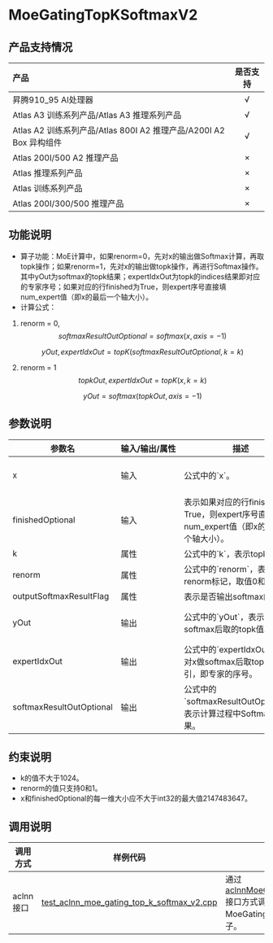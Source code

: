# MoeGatingTopKSoftmaxV2

## 产品支持情况

|产品      | 是否支持 |
|:----------------------------|:-----------:|
|<term>昇腾910_95 AI处理器</term>|      √     |
|<term>Atlas A3 训练系列产品/Atlas A3 推理系列产品</term>|      √     |
|<term>Atlas A2 训练系列产品/Atlas 800I A2 推理产品/A200I A2 Box 异构组件</term>|      √     |
|<term>Atlas 200I/500 A2 推理产品</term>|      ×     |
|<term>Atlas 推理系列产品</term>|      ×     |
|<term>Atlas 训练系列产品</term>|      ×     |
|<term>Atlas 200I/300/500 推理产品</term>|      ×     |

## 功能说明

-   算子功能：MoE计算中，如果renorm=0，先对x的输出做Softmax计算，再取topk操作；如果renorm=1，先对x的输出做topk操作，再进行Softmax操作。其中yOut为softmax的topk结果；expertIdxOut为topk的indices结果即对应的专家序号；如果对应的行finished为True，则expert序号直接填num\_expert值（即x的最后一个轴大小）。
-   计算公式：
1. renorm = 0,
    $$
    softmaxResultOutOptional=softmax(x,axis=-1)
    $$

    $$
    yOut,expertIdxOut=topK(softmaxResultOutOptional,k=k)
    $$
2. renorm = 1
    $$
    topkOut,expertIdxOut=topK(x, k=k)
    $$

    $$
    yOut = softmax(topkOut,axis=-1)
    $$

## 参数说明

<table style="table-layout: auto; width: 100%">
  <thead>
    <tr>
      <th style="white-space: nowrap">参数名</th>
      <th style="white-space: nowrap">输入/输出/属性</th>
      <th style="white-space: nowrap">描述</th>
      <th style="white-space: nowrap">数据类型</th>
      <th style="white-space: nowrap">数据格式</th>
    </tr>
  </thead>
  <tbody>
    <tr>
      <td>x</td>
      <td>输入</td>
      <td>公式中的`x`。</td>
      <td>FLOAT16、BFLOAT16、FLOAT32</td>
      <td>ND</td>
    </tr>
    <tr>
      <td>finishedOptional</td>
      <td>输入</td>
      <td>表示如果对应的行finished为True，则expert序号直接填num_expert值（即x的最后一个轴大小）。</td>
      <td>BOOL</td>
      <td>ND</td>
    </tr>
    <tr>
      <td>k</td>
      <td>属性</td>
      <td>公式中的`k`，表示topk的k值。</td>
      <td>INT64</td>
      <td>-</td>
    </tr>
    <tr>
      <td>renorm</td>
      <td>属性</td>
      <td>公式中的`renorm`，表示renorm标记，取值0和1。</td>
      <td>INT64</td>
      <td>-</td>
    </tr>
    <tr>
      <td>outputSoftmaxResultFlag</td>
      <td>属性</td>
      <td>表示是否输出softmax的结果。</td>
      <td>BOOL</td>
      <td>-</td>
    </tr>
    <tr>
      <td>yOut</td>
      <td>输出</td>
      <td>公式中的`yOut`，表示对x做softmax后取的topk值。</td>
      <td>FLOAT16、BFLOAT16、FLOAT32</td>
      <td>ND</td>
    </tr>
    <tr>
      <td>expertIdxOut</td>
      <td>输出</td>
      <td>公式中的`expertIdxOut`，表示对x做softmax后取topk值的索引，即专家的序号。</td>
      <td>INT32</td>
      <td>ND</td>
    </tr>
    <tr>
      <td>softmaxResultOutOptional</td>
      <td>输出</td>
      <td>公式中的`softmaxResultOutOptional`，表示计算过程中Softmax的结果。</td>
      <td>FLOAT32</td>
      <td>ND</td>
    </tr>
  </tbody></table>

## 约束说明

-   k的值不大于1024。
-   renorm的值只支持0和1。
-   x和finishedOptional的每一维大小应不大于int32的最大值2147483647。

## 调用说明

| 调用方式   | 样例代码           | 说明                                         |
| ---------------- | --------------------------- | --------------------------------------------------- |
| aclnn接口  | [test_aclnn_moe_gating_top_k_softmax_v2.cpp](examples/test_aclnn_moe_gating_top_k_softmax_v2.cpp) | 通过[aclnnMoeGatingTopKSoftmaxV2](docs/aclnnMoeGatingTopKSoftmaxV2.md)接口方式调用MoeGatingTopKSoftmaxV2算子。 |